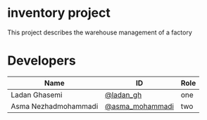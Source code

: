 <h1>inventory project</h1>

This project describes the warehouse management of a factory

# Developers
Name | ID | Role
------------ | ------------- | -------------
Ladan Ghasemi | [@ladan_gh](https://github.com/ladan-gh) |one
Asma Nezhadmohammadi | [@asma_mohammadi](https://github.com/asma_mohammadi)|two


